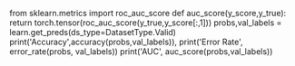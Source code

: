 

<!--
 * @version:
 * @Author:  StevenJokess https://github.com/StevenJokess
 * @Date: 2020-11-28 00:09:35
 * @LastEditors:  StevenJokess https://github.com/StevenJokess
 * @LastEditTime: 2020-11-28 00:09:36
 * @Description:
 * @TODO::
 * @Reference:https://colab.research.google.com/drive/1PVaRPY1XZuPLtm01V2XxIWqhLrz3_rgX#scrollTo=uo4Crnt0znGk
-->
from sklearn.metrics import roc_auc_score
def auc_score(y_score,y_true):
    return torch.tensor(roc_auc_score(y_true,y_score[:,1]))
probs,val_labels = learn.get_preds(ds_type=DatasetType.Valid)
print('Accuracy',accuracy(probs,val_labels)),
print('Error Rate', error_rate(probs, val_labels))
print('AUC', auc_score(probs,val_labels))
